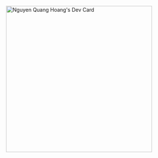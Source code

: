 <a href="https://app.daily.dev/hoangnq"><img src="https://api.daily.dev/devcards/38642c26eb6b45808dd35a2ef13adc3f.png?r=2bp" width="400" alt="Nguyen Quang Hoang's Dev Card"/></a>
